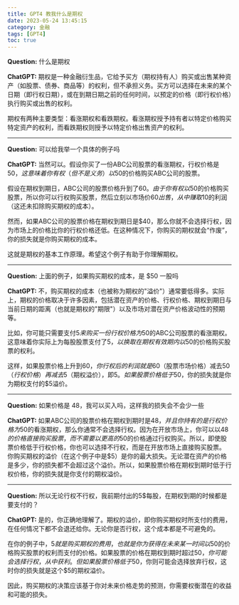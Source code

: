 ```yaml
---
title: GPT4 教我什么是期权
date: 2023-05-24 13:45:15
category: 金融
tags: [GPT4]
toc: true
---
```


<b>Question:</b>
什么是期权

<b>ChatGPT:</b>
期权是一种金融衍生品，它给予买方（期权持有人）购买或出售某种资产（如股票、债券、商品等）的权利，但不承担义务。买方可以选择在未来的某个日期（即行权日期），或在到期日期之前的任何时间，以预定的价格（即行权价格）执行购买或出售的权利。

期权有两种主要类型：看涨期权和看跌期权。看涨期权授予持有者以特定价格购买特定资产的权利，而看跌期权则授予以特定价格出售资产的权利。

--------
<b>Question:</b>
可以给我举一个具体的例子吗

<b>ChatGPT:</b>
当然可以。假设你买了一份ABC公司股票的看涨期权，行权价格是$50，这意味着你有权（但不是义务）以$50的价格购买ABC公司的股票。

假设在期权到期日，ABC公司的股票价格升到了$60。由于你有权以$50的价格购买股票，所以你可以行权购买股票，然后立刻以市场价$60出售，从中赚取$10的利润（这还未扣除购买期权的成本）。

然而，如果ABC公司的股票价格在期权到期日是$40，那么你就不会选择行权，因为市场上的价格比你的行权价格还低。在这种情况下，你购买的期权就会“作废”，你的损失就是你购买期权的成本。

这就是期权的基本工作原理。希望这个例子有助于你理解期权。

--------
<b>Question:</b>
上面的例子，如果购买期权的成本，是 $50 一股吗

<b>ChatGPT:</b>
不，购买期权的成本（也被称为期权的"溢价"）通常要低得多。实际上，期权的价格取决于许多因素，包括潜在资产的价格、行权价格、期权到期日与当前日期的距离（也就是期权的"期限"）以及市场对潜在资产价格波动性的预期等。

比如，你可能只需要支付$5来购买一份行权价格为$50的ABC公司股票的看涨期权。这意味着你实际上为每股股票支付了$5，以换取在期权有效期内以$50的价格购买股票的权利。

这样，如果股票价格上升到$60，你行权后的利润就是$60（股票市场价格）减去$50（行权价格）再减去$5（期权溢价），即$5。如果股票价格低于$50，你的损失就是你为期权支付的$5溢价。

--------
<b>Question:</b>
如果价格是 48，我可以买入吗，这样我的损失会不会少一些

<b>ChatGPT:</b>
如果ABC公司的股票价格在期权到期时是$48，并且你持有的是行权价格为$50的看涨期权，那么你通常不会选择行权。因为在开放市场上，你可以以$48的价格直接购买股票，而不需要以更高的$50的价格通过行权购买。所以，即使股票价格低于行权价格，你也可以选择不行权，而是在开放市场上直接购买股票。
你购买期权的溢价（在这个例子中是$5）是你的最大损失。无论潜在资产的价格是多少，你的损失都不会超过这个溢价。所以，如果股票价格在期权到期时低于行权价格，你的损失就是你支付的期权溢价。

--------
<b>Question:</b>
所以无论行权不行权，我前期付出的5$每股，在期权到期的时候都是要支付的？

<b>ChatGPT:</b>
是的，你正确地理解了。期权的溢价，即你购买期权时所支付的费用，在任何情况下都不会退还给你。无论你是否行权，这个成本都是不可避免的。

在你的例子中，$5就是购买期权的费用，也就是你为获得在未来某一时间以$50的价格购买股票的权利而支付的价格。如果股票的价格在期权到期时超过$50，你可能会选择行权，从中获利。但如果股票价格低于$50，你则可能会选择放弃行权，这时你的损失就是这个$5的期权溢价。

因此，购买期权的决策应该基于你对未来价格走势的预测，你需要权衡潜在的收益和可能的损失。